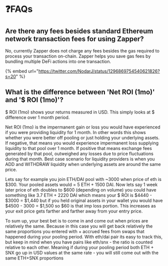 # ❓FAQs

## Are there any fees besides standard Ethereum network transaction fees for using Zapper?

No, currently Zapper does not charge any fees besides the gas required to process your transaction on-chain. Zapper helps you save gas fees by bundling multiple DeFi actions into one transaction. 

{% embed url="https://twitter.com/NodarJ/status/1296869754540621826?s=20" %}

## What is the difference between 'Net ROI \(1mo\)' and '$ ROI \(1mo\)'?

$ ROI \(1mo\) shows your returns measured in USD. This simply looks at $ difference over 1 month period.

Net ROI \(1mo\) is the impermanent gain or loss you would have experienced if you were providing liquidity for 1 month. In other words this shows whether you were better off pooling or just holding your underlying assets. If negative, that means you would experience impermanent loss supplying liquidity to that pool over 1 month. If positive that means exchange fees generated by that pool, outweighed any losses due to price fluctuations during that month. Best case scenario for liquidity providers is when you ADD and WITHDRAW liquidity when underlying assets are around the same price.

Lets say for example you join ETH/DAI pool with ~3000 when price of eth is $300. Your pooled assets would = 5 ETH + 1500 DAI. Now lets say 1 week later price of eth doubles to $600 \(depending on volume\) you could have something like 3.7 ETH + 2220 DAI which means your $ ROI is $4440 - $3000 = $1,440 but if you held original assets in your wallet you would have $4500 - 3000 = $1,500 so $60 is that imp loss portion. This increases as your exit price gets farther and farther away from your entry price.

To sum up, your best bet is to come in and come out when prices are relatively the same. Because in this case you will get back relatively the same proportions you entered with + accrued fees from swaps that happened during your pooling period. With eth/dai pair its easy to track this, but keep in mind when you have pairs like eth/snx - the ratio is counted relative to each other. Meaning if during your pooling period both ETH + SNX go up in USD values at the same rate - you will still come out with the same ETH+SNX proportions

